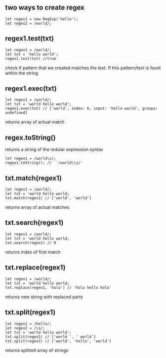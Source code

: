 ## two ways to create regex
```
let regex1 = new RegExp('hello');
let regex2 = /world/;
```    
## regex1.test(txt)
```
let regex1 = /world/;
let txt = 'hello world';
regex1.test(txt) //true
```   
check if pattern that we created matches the text. If this pattern/text is fount within the string

## regex1.exec(txt)
```
let regex1 = /world/;
let txt = 'world hello world';
regex1.exec(txt) // ['world', index: 6, input: 'hello world', groups: undefined]
```   
returns array of actual match

## regex.toString()
returns a string of the redular expression syntax
```
let regex1 = /world\s/;
regex1.toString(); //  '/world\\s/'
```

## txt.match(regex1)
```
let regex1 = /world/;
let txt = 'world hello world;
txt.match(regex1) // ['world', 'world']
```   
returns array of actual matches

## txt.search(regex1)
```
let regex1 = /world/;
let txt = 'world hello world;
txt.search(regex1) // 0
```   
returns index of first match

## txt.replace(regex1)
```
let regex1 = /world/;
let txt = 'world hello world;
txt.replace(regex1, 'hola') // 'hola hello hola'
```
returns new string with replaced parts

## txt.split(regex1)
```
let regex1 = /hello/;
let regex2 = /\s/;
let txt = 'world hello world';
txt.split(regex1) // ['world ', ' world']
txt.split(regex2) // ['world', 'hello', 'world']
```
returns splitted array of strings
